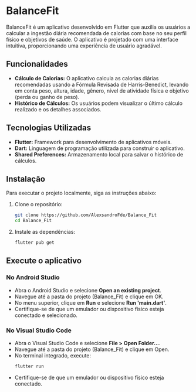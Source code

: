# BalanceFit

BalanceFit é um aplicativo desenvolvido em Flutter que auxilia os usuários a calcular a ingestão diária recomendada de calorias com base no seu perfil físico e objetivos de saúde. O aplicativo é projetado com uma interface intuitiva, proporcionando uma experiência de usuário agradável.

## Funcionalidades

- **Cálculo de Calorias:** O aplicativo calcula as calorias diárias recomendadas usando a Fórmula Revisada de Harris-Benedict, levando em conta peso, altura, idade, gênero, nível de atividade física e objetivo (perda ou ganho de peso).
- **Histórico de Cálculos:** Os usuários podem visualizar o último cálculo realizado e os detalhes associados.

## Tecnologias Utilizadas

- **Flutter:** Framework para desenvolvimento de aplicativos móveis.
- **Dart:** Linguagem de programação utilizada para construir o aplicativo.
- **Shared Preferences:** Armazenamento local para salvar o histórico de cálculos.

## Instalação

Para executar o projeto localmente, siga as instruções abaixo:

1. Clone o repositório:
   ```bash
   git clone https://github.com/AlexsandroFde/Balance_Fit
   cd Balance_Fit
   ```

2. Instale as dependências:
   ```bash
   flutter pub get
   ```

## Execute o aplicativo

### No Android Studio
- Abra o Android Studio e selecione **Open an existing project**.
- Navegue até a pasta do projeto (Balance_Fit) e clique em OK.
- No menu superior, clique em **Run** e selecione **Run 'main.dart'**.
- Certifique-se de que um emulador ou dispositivo físico esteja conectado e selecionado.

### No Visual Studio Code
- Abra o Visual Studio Code e selecione **File > Open Folder...**.
- Navegue até a pasta do projeto (Balance_Fit) e clique em Open.
- No terminal integrado, execute:
   ```bash
   flutter run
   ```
- Certifique-se de que um emulador ou dispositivo físico esteja conectado.